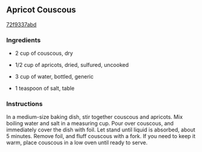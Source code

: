 ## Apricot Couscous

[72f9337abd](http://www.foodnetwork.com/recipes/apricot-couscous-recipe2.html)

### Ingredients

 - 2 cup of couscous, dry

 - 1/2 cup of apricots, dried, sulfured, uncooked

 - 3 cup of water, bottled, generic

 - 1 teaspoon of salt, table

### Instructions

In a medium-size baking dish, stir together couscous and apricots. Mix boiling water and salt in a measuring cup. Pour over couscous, and immediately cover the dish with foil. Let stand until liquid is absorbed, about 5 minutes. Remove foil, and fluff couscous with a fork. If you need to keep it warm, place couscous in a low oven until ready to serve.